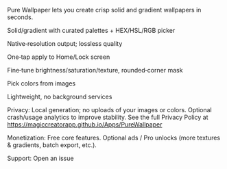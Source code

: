 Pure Wallpaper lets you create crisp solid and gradient wallpapers in seconds.

Solid/gradient with curated palettes + HEX/HSL/RGB picker

Native‑resolution output; lossless quality

One‑tap apply to Home/Lock screen

Fine‑tune brightness/saturation/texture, rounded‑corner mask

Pick colors from images

Lightweight, no background services

Privacy: Local generation; no uploads of your images or colors. Optional crash/usage analytics to improve stability. See the full Privacy Policy at https://magiccreatorapp.github.io/Apps/PureWallpaper

Monetization: Free core features. Optional ads / Pro unlocks (more textures & gradients, batch export, etc.).

Support: Open an issue
